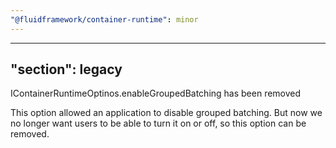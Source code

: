```yaml
---
"@fluidframework/container-runtime": minor
---
```

---
"section": legacy
---

IContainerRuntimeOptinos.enableGroupedBatching has been removed

This option allowed an application to disable grouped batching. But now we no longer want users to be able to turn it on or off, so this option can be removed.